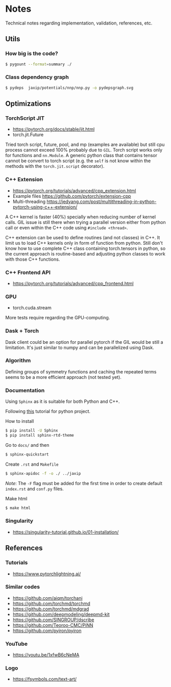 # Notes

Technical notes regarding implementation, validation, references, etc.

## Utils

### How big is the code?

```bash
$ pygount --format=summary ./
```

### Class dependency graph

```bash
$ pydeps  jaxip/potentials/nnp/nnp.py -o pydepsgraph.svg
```

## Optimizations

### TorchScript JIT

- https://pytorch.org/docs/stable/jit.html
- torch.jit.Future

Tried torch script, future, pool, and mp (examples are available) but still cpu process cannot exceed 100% probably due to `GIL`.
Torch script works only for functions and `nn.Module`. A generic python class that contains tensor cannot be convert to torch script (e.g. the `self` is not know within the methods with the `torch.jit.script` decorator).

### C++ Extension

- https://pytorch.org/tutorials/advanced/cpp_extension.html
- Example files https://github.com/pytorch/extension-cpp
- Multi-threading https://jedyang.com/post/multithreading-in-python-pytorch-using-c++-extension/

A C++ kernel is faster (40%) specially when reducing number of kernel calls.
GIL issue is still there when trying a parallel version either from python call or even within the C++ code using `#include <thread>`.

C++ extension can be used to define routines (and not classes) in C++. It limit us to load C++ kernels only in form of function from python. Still don't know how to use complete C++ class containing torch.tensors in python, so the current approach is routine-based and adjusting python classes to work with those C++ functions.

### C++ Frontend API

- https://pytorch.org/tutorials/advanced/cpp_frontend.html

### GPU

- torch.cuda.stream

More tests require regarding the GPU-computing.

### Dask + Torch

Dask client could be an option for parallel pytorch if the GIL would be still a limitation.
It's just similar to numpy and can be parallelized using Dask.

### Algorithm

Defining groups of symmetry functions and caching the repeated terms seems to be a more efficient approach (not tested yet).

### Documentation

Using `Sphinx` as it is suitable for both Python and C++.

Following [this](https://betterprogramming.pub/auto-documenting-a-python-project-using-sphinx-8878f9ddc6e9) tutorial for python project.

How to install

```bash
$ pip install -U Sphinx
$ pip install sphinx-rtd-theme
```

Go to `docs/` and then

```bash
$ sphinx-quickstart
```

Create `.rst` and `Makefile`

```bash
$ sphinx-apidoc -f -o ./ ../jaxip
```

_Note_: The `-F` flag must be added for the first time in order to create default `index.rst` and `conf.py` files.

Make html

```bash
$ make html
```

### Singularity

- https://singularity-tutorial.github.io/01-installation/

## References

### Tutorials

- https://www.pytorchlightning.ai/

### Similar codes

- https://github.com/aiqm/torchani
- https://github.com/torchmd/torchmd
- https://github.com/torchmd/mdgrad
- https://github.com/deepmodeling/deepmd-kit
- https://github.com/SINGROUP/dscribe
- https://github.com/Teoroo-CMC/PiNN
- https://github.com/pyiron/pyiron

### YouTube

- https://youtu.be/1xfwB6cNeMA

### Logo

- https://fsymbols.com/text-art/
